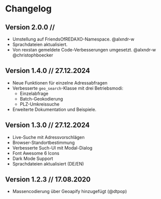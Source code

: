 # Changelog

## Version 2.0.0 //

* Umstellung auf FriendsOfREDAXO-Namespace. @alxndr-w
* Sprachdateien aktualisiert.
* Von rexstan gemeldete Code-Verbesserungen umgesetzt. @alxndr-w @christophboecker

## Version 1.4.0 // 27.12.2024

* Neue Funktionen für einzelne Adressabfragen
* Verbesserte `geo_search`-Klasse mit drei Betriebsmodi:
  * Einzelabfrage
  * Batch-Geokodierung
  * PLZ-Umkreissuche
* Erweiterte Dokumentation und Beispiele.

## Version 1.3.0 // 27.12.2024

* Live-Suche mit Adressvorschlägen
* Browser-Standortbestimmung
* Verbesserte Such-UI mit Modal-Dialog
* Font Awesome 6 Icons
* Dark Mode Support
* Sprachdateien aktualisiert (DE/EN)

## Version 1.2.3 // 17.08.2020

* Massencodierung über Geoapify hinzugefügt (@dtpop)
